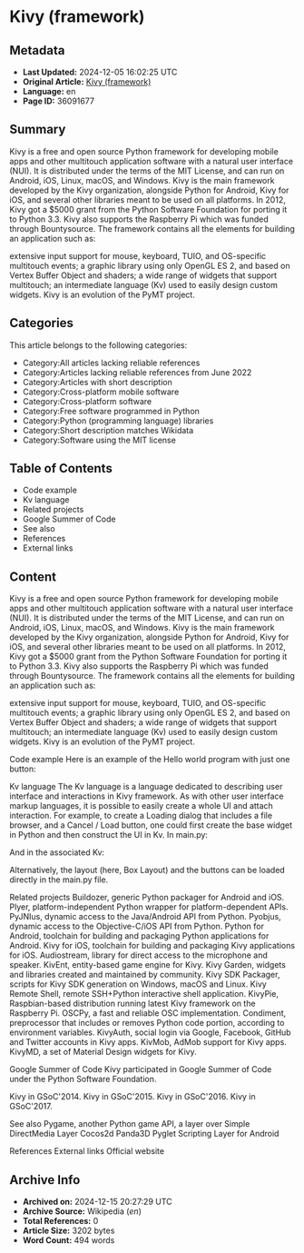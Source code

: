 # Kivy (framework)

## Metadata
- **Last Updated:** 2024-12-05 16:02:25 UTC
- **Original Article:** [Kivy (framework)](https://en.wikipedia.org/wiki/Kivy_(framework))
- **Language:** en
- **Page ID:** 36091677

## Summary
Kivy is a free and open source Python framework for developing mobile apps and other multitouch application software with a natural user interface (NUI). It is distributed under the terms of the MIT License, and can run on Android, iOS, Linux, macOS, and Windows.
Kivy is the main framework developed by the Kivy organization, alongside Python for Android, Kivy for iOS, and several other libraries meant to be used on all platforms. In 2012, Kivy got a $5000 grant from the Python Software Foundation for porting it to Python 3.3. Kivy also supports the Raspberry Pi which was funded through Bountysource.
The framework contains all the elements for building an application such as:

extensive input support for mouse, keyboard, TUIO, and OS-specific multitouch events;
a graphic library using only OpenGL ES 2, and based on Vertex Buffer Object and shaders;
a wide range of widgets that support multitouch;
an intermediate language (Kv) used to easily design custom widgets.
Kivy is an evolution of the PyMT project.

## Categories
This article belongs to the following categories:

- Category:All articles lacking reliable references
- Category:Articles lacking reliable references from June 2022
- Category:Articles with short description
- Category:Cross-platform mobile software
- Category:Cross-platform software
- Category:Free software programmed in Python
- Category:Python (programming language) libraries
- Category:Short description matches Wikidata
- Category:Software using the MIT license

## Table of Contents

- Code example
- Kv language
- Related projects
- Google Summer of Code
- See also
- References
- External links

## Content

Kivy is a free and open source Python framework for developing mobile apps and other multitouch application software with a natural user interface (NUI). It is distributed under the terms of the MIT License, and can run on Android, iOS, Linux, macOS, and Windows.
Kivy is the main framework developed by the Kivy organization, alongside Python for Android, Kivy for iOS, and several other libraries meant to be used on all platforms. In 2012, Kivy got a $5000 grant from the Python Software Foundation for porting it to Python 3.3. Kivy also supports the Raspberry Pi which was funded through Bountysource.
The framework contains all the elements for building an application such as:

extensive input support for mouse, keyboard, TUIO, and OS-specific multitouch events;
a graphic library using only OpenGL ES 2, and based on Vertex Buffer Object and shaders;
a wide range of widgets that support multitouch;
an intermediate language (Kv) used to easily design custom widgets.
Kivy is an evolution of the PyMT project.

Code example
Here is an example of the Hello world program with just one button:

Kv language
The Kv language is a language dedicated to describing user interface and interactions in Kivy framework. As with other user interface markup languages, it is possible to easily create a whole UI and attach interaction. For example, to create a Loading dialog that includes a file browser, and a Cancel / Load button, one could first create the base widget in Python and then construct the UI in Kv.
In main.py:

And in the associated Kv:

Alternatively, the layout (here, Box Layout) and the buttons can be loaded directly in the main.py file.

Related projects
Buildozer, generic Python packager for Android and iOS.
Plyer, platform-independent Python wrapper for platform-dependent APIs.
PyJNIus, dynamic access to the Java/Android API from Python.
Pyobjus, dynamic access to the Objective-C/iOS API from Python.
Python for Android, toolchain for building and packaging Python applications for Android.
Kivy for iOS, toolchain for building and packaging Kivy applications for iOS.
Audiostream, library for direct access to the microphone and speaker.
KivEnt, entity-based game engine for Kivy.
Kivy Garden, widgets and libraries created and maintained by community.
Kivy SDK Packager, scripts for Kivy SDK generation on Windows, macOS and Linux.
Kivy Remote Shell, remote SSH+Python interactive shell application.
KivyPie, Raspbian-based distribution running latest Kivy framework on the Raspberry Pi.
OSCPy, a fast and reliable OSC implementation.
Condiment, preprocessor that includes or removes Python code portion, according to environment variables.
KivyAuth, social login via Google, Facebook, GitHub and Twitter accounts in Kivy apps.
KivMob, AdMob support for Kivy apps.
KivyMD, a set of Material Design widgets for Kivy.

Google Summer of Code
Kivy participated in Google Summer of Code under the Python Software Foundation.

Kivy in GSoC'2014.
Kivy in GSoC'2015.
Kivy in GSoC'2016.
Kivy in GSoC'2017.

See also
Pygame, another Python game API, a layer over Simple DirectMedia Layer
Cocos2d
Panda3D
Pyglet
Scripting Layer for Android

References
External links
Official website

## Archive Info
- **Archived on:** 2024-12-15 20:27:29 UTC
- **Archive Source:** Wikipedia (_en_)
- **Total References:** 0
- **Article Size:** 3202 bytes
- **Word Count:** 494 words
